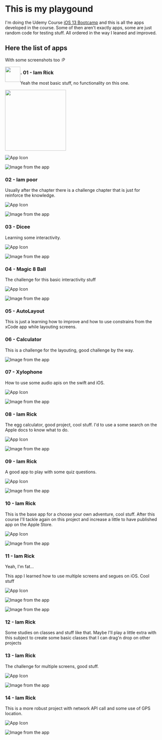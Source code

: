 # This is my playgound

I'm doing the Udemy Course [iOS 13 Bootcamp](https://www.udemy.com/course/ios-13-app-development-bootcamp) and this is all the apps developed in the course. Some of then aren't exactly apps, some are just random code for testing stuff. All ordered in the way I leaned and improved.

## Here the list of apps

With some screenshots too :P


<image style='float:left; height:50px' src='./.github/assets/readme/01_icon.png'>

### . 01 - Iam Rick

Yeah the most basic stuff, no functionality on this one.

<image style='height:200px' src='./.github/assets/readme/01_image.png'>    


![App Icon](./.github/assets/readme/01_icon.png)

![Image from the app](./.github/assets/readme/01_image.png)

### 02 - Iam poor

Usually after the chapter there is a challenge chapter that is just for reinforce the knowledge.

![App Icon](./.github/assets/readme/02_icon.png)

![Image from the app](./.github/assets/readme/02_image.png)

### 03 - Dicee

Learning some interactivity.

![App Icon](./.github/assets/readme/03_icon.png)

![Image from the app](./.github/assets/readme/03_image.png)

### 04 - Magic 8 Ball

The challenge for this basic interactivity stuff

![App Icon](./.github/assets/readme/04_icon.png)

![Image from the app](./.github/assets/readme/04_image.png)

### 05 - AutoLayout

This is just a learning how to improve and how to use constrains from the xCode app while layouting screens.

### 06 - Calculator

This is a challenge for the layouting, good challenge by the way.

![Image from the app](./.github/assets/readme/06_image.png)

### 07 - Xylophone

How to use some audio apis on the swift and iOS.

![App Icon](./.github/assets/readme/07_icon.png)

![Image from the app](./.github/assets/readme/07_image.png)

### 08 - Iam Rick

The egg calculator, good project, cool stuff. I'd to use a some search on the Apple docs to know what to do.

![App Icon](./.github/assets/readme/08_icon.png)

![Image from the app](./.github/assets/readme/08_image.png)

### 09 - Iam Rick

A good app to play with some quiz questions.

![App Icon](./.github/assets/readme/09_icon.png)

![Image from the app](./.github/assets/readme/09_image.png)

### 10 - Iam Rick

This is the base app for a choose your own adventure, cool stuff. After this course I'll tackle again on this project and increase a little to have published app on the Apple Store.

![App Icon](./.github/assets/readme/10_icon.png)

![Image from the app](./.github/assets/readme/10_image.png)

### 11 - Iam Rick

Yeah, I'm fat...

This app I learned how to use multiple screens and segues on iOS. Cool stuff

![App Icon](./.github/assets/readme/11_icon.png)

![Image from the app](./.github/assets/readme/11_image.png)

![Image from the app](./.github/assets/readme/11_image2.png)

### 12 - Iam Rick

Some studies on classes and stuff like that. Maybe I'll play a little extra with this subject to create some basic classes that I can drag'n drop on other projects

### 13 - Iam Rick

The challenge for multiple screens, good stuff.

![App Icon](./.github/assets/readme/13_icon.png)

![Image from the app](./.github/assets/readme/13_image.png)

### 14 - Iam Rick

This is a more robust project with network API call and some use of GPS location.

![App Icon](./.github/assets/readme/14_icon.png)

![Image from the app](./.github/assets/readme/14_image.png)

